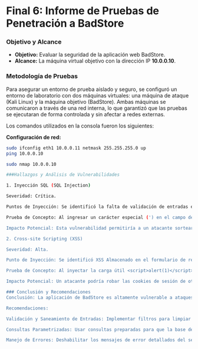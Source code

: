 # Final 6: Informe de Pruebas de Penetración a BadStore

### Objetivo y Alcance
* **Objetivo:** Evaluar la seguridad de la aplicación web BadStore.
* **Alcance:** La máquina virtual objetivo con la dirección IP **10.0.0.10**.

### Metodología de Pruebas
Para asegurar un entorno de prueba aislado y seguro, se configuró un entorno de laboratorio con dos máquinas virtuales: una máquina de ataque (Kali Linux) y la máquina objetivo (BadStore). Ambas máquinas se comunicaron a través de una red interna, lo que garantizó que las pruebas se ejecutaran de forma controlada y sin afectar a redes externas.

Los comandos utilizados en la consola fueron los siguientes:

**Configuración de red:**
```bash
sudo ifconfig eth1 10.0.0.11 netmask 255.255.255.0 up
ping 10.0.0.10

sudo nmap 10.0.0.10

###Hallazgos y Análisis de Vulnerabilidades

1. Inyección SQL (SQL Injection)

Severidad: Crítica.

Puntos de Inyección: Se identificó la falta de validación de entradas en el formulario de inicio de sesión y en la barra de búsqueda de la página principal.

Prueba de Concepto: Al ingresar un carácter especial (') en el campo de búsqueda, la aplicación falló y devolvió un mensaje de error detallado del servidor MySQL, exponiendo información sensible como nombres de columnas de la base de datos y la ruta del archivo vulnerable.

Impacto Potencial: Esta vulnerabilidad permitiría a un atacante sortear la autenticación o extraer información crítica de la base de datos, como credenciales de usuarios.

2. Cross-site Scripting (XSS)

Severidad: Alta.

Punto de Inyección: Se identificó XSS Almacenado en el formulario de registro de usuario debido a la falta de saneamiento del código.

Prueba de Concepto: Al inyectar la carga útil <script>alert(1)</script> en el campo de nombre completo, el script se guardó en la base de datos y se ejecutó automáticamente cada vez que la página de usuario era visitada.

Impacto Potencial: Un atacante podría robar las cookies de sesión de otros usuarios, lo que les permitiría tomar el control de sus cuentas.

### Conclusión y Recomendaciones
Conclusión: La aplicación de BadStore es altamente vulnerable a ataques de inyección debido a la falta de validación de entradas de usuario. Esto resulta en fallos de seguridad críticos que exponen la base de datos a la manipulación externa.

Recomendaciones:

Validación y Saneamiento de Entradas: Implementar filtros para limpiar todas las entradas del usuario antes de que sean procesadas.

Consultas Parametrizadas: Usar consultas preparadas para que la base de datos separe el código SQL de la entrada del usuario, lo que previene ataques de inyección.

Manejo de Errores: Deshabilitar los mensajes de error detallados del servidor, ya que estos pueden ser utilizados por los atacantes para obtener información valiosa sobre la base de datos.


